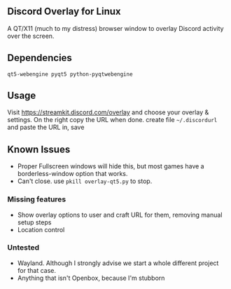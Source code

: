 ## Discord Overlay for Linux

A QT/X11 (much to my distress) browser window to overlay Discord activity over the screen.

## Dependencies

`qt5-webengine pyqt5 python-pyqtwebengine`

## Usage

Visit https://streamkit.discord.com/overlay and choose your overlay & settings. On the right copy the URL when done.
create file `~/.discordurl` and paste the URL in, save

## Known Issues

- Proper Fullscreen windows will hide this, but most games have a borderless-window option that works.
- Can't close. use `pkill overlay-qt5.py` to stop.

### Missing features

- Show overlay options to user and craft URL for them, removing manual setup steps
- Location control

### Untested

- Wayland. Although I strongly advise we start a whole different project for that case.
- Anything that isn't Openbox, because I'm stubborn
